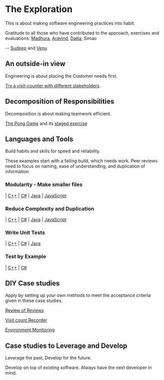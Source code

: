 # The Exploration

This is about making software engineering practices into habit.

Gratitude to all those who have contributed
to the approach, exercises and evaluations:
[Madhura](https://github.com/madhurabindu),
[Aravind](https://github.com/aravind666),
[Datta](https://github.com/dsvellal),
Simao

-- [Sudeep](https://github.com/sudeeprp) and [Venu](https://github.com/venu-shastri)

## An outside-in view

Engineering is about placing the Customer needs first.

[Try a visit-counter with different stakeholders](https://github.com/Engin-Boot/visit-count-behavior).

## Decomposition of Responsibilities

Decomposition is about making teamwork efficient.

[The Pong Game](pong-game.md) and its
[staged exercise](https://github.com/Engin-Boot/pong-stage)

## Languages and Tools

Build habits and skills for speed and reliability.

These examples start with a failing build, which needs work.
Peer reviews need to focus on naming,
ease of understanding, and duplication of information.

### Modularity - Make smaller files

| [C++](https://github.com/bootcpp/TelCo.Modular.ColorCoder)
| [C#](https://github.com/sudeeprp/TelCo.ColorCoder)
| [Java](https://github.com/bootjava/Telco.ColorCoder)
| [JavaScript](https://github.com/bootjscr/TelCo.ColorCoder)

### Reduce Complexity and Duplication

| [C++](https://github.com/bootcpp/vitals-check)
| [C#](https://github.com/bootcsharp/vitals-check)
| [Java](https://github.com/bootjava/vitals-check)
| [JavaScript](https://github.com/bootjscr/vitals-check)

### Write Unit Tests

| [C++](https://github.com/bootcpp/statisticker)
| [C#](https://github.com/bootcsharp/statisticker)
| [Java](https://github.com/bootjava/statisticker)

### Test by Example

| [C++](https://github.com/bootcpp/anagram-selector)
| [C#](https://github.com/bootcsharp/anagram-selector)

## DIY Case studies

Apply by setting up your own methods
to meet the acceptance criteria given in these case studies.

[Review of Reviews](https://github.com/Engin-Boot/review-of-reviews)

[Visit count Recorder](https://github.com/Engin-Boot/visit-count-record)

[Environment Monitoring](https://github.com/Engin-Boot/environment-monitoring)

## Case studies to Leverage and Develop

Leverage the past, Develop for the future.

Develop on top of existing software. Always have the next developer in mind.
